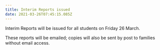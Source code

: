 ```yaml
---
title: Interim Reports issued
date: 2021-03-26T07:45:15.085Z
---
```

Interim Reports will be issued for all students on Friday 26 March.
  

These reports will be emailed; copies will also be sent
by post to families without email access.